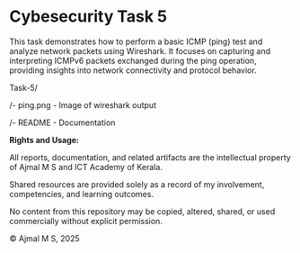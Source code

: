 # Cybesecurity Task 5

This task demonstrates how to perform a basic ICMP (ping) test and analyze network packets using Wireshark. It focuses on capturing and interpreting ICMPv6 packets exchanged during the ping operation, providing insights into network connectivity and protocol behavior.

Task-5/

/- ping.png - Image of wireshark output

/- README - Documentation

**Rights and Usage:**

All reports, documentation, and related artifacts are the intellectual property of Ajmal M S and ICT Academy of Kerala.

Shared resources are provided solely as a record of my involvement, competencies, and learning outcomes.

No content from this repository may be copied, altered, shared, or used commercially without explicit permission.

© Ajmal M S, 2025
